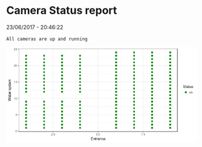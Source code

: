 Camera Status report
================
23/06/2017 - 20:46:22

    All cameras are up and running

![](camreport_files/figure-markdown_github/unnamed-chunk-2-1.png)
